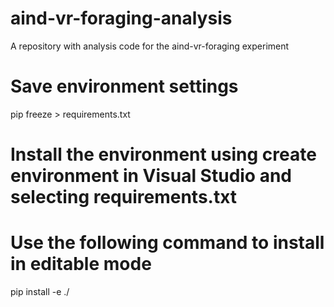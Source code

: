 # aind-vr-foraging-analysis
A repository with analysis code for the aind-vr-foraging experiment

# Save environment settings
pip freeze > requirements.txt

# Install the environment using create environment in Visual Studio and selecting requirements.txt

# Use the following command to install in editable mode
pip install -e ./
